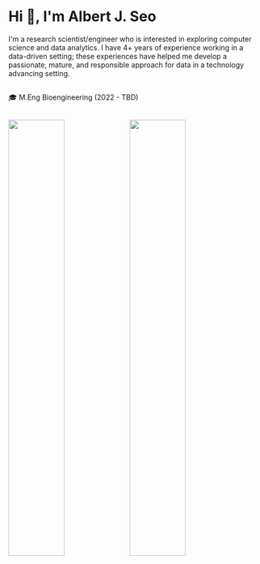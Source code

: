 # Hi 👋, I'm Albert J. Seo

I'm a research scientist/engineer who is interested in exploring computer science and data analytics. I have 4+ years of experience working in a data-driven setting; these experiences have helped me develop a passionate, mature, and responsible approach for data in a technology advancing setting.
##
🎓 M.Eng Bioengineering (2022 - TBD)
##
<img align = "left" width="47%" src="https://github-readme-stats.vercel.app/api?username=albertjseo&show_icons=true&theme=radical" />

<img align = "left" width="47%" src="https://github-readme-stats.vercel.app/api/top-langs/?username=albertjseo&layout=compact" />

##
